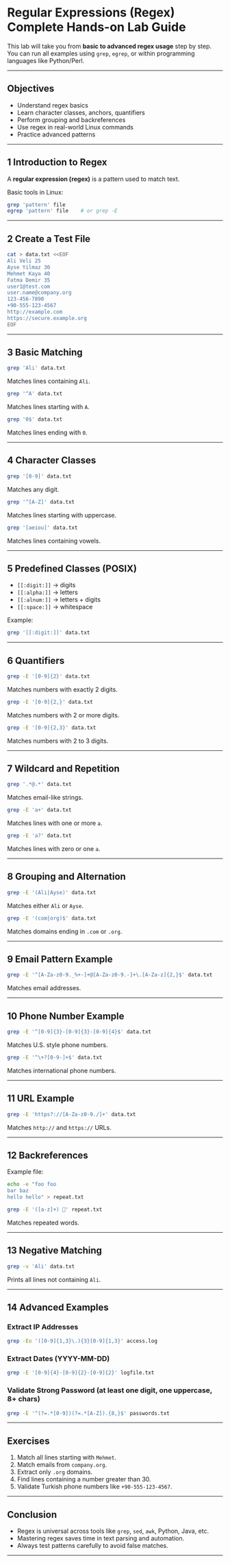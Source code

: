 # Regular Expressions (Regex) Complete Hands-on Lab Guide

This lab will take you from **basic to advanced regex usage** step by step.  
You can run all examples using `grep`, `egrep`, or within programming languages like Python/Perl.  

---

## Objectives
- Understand regex basics
- Learn character classes, anchors, quantifiers
- Perform grouping and backreferences
- Use regex in real-world Linux commands
- Practice advanced patterns

---

## 1️ Introduction to Regex

A **regular expression (regex)** is a pattern used to match text.  

Basic tools in Linux:
```bash
grep 'pattern' file
egrep 'pattern' file    # or grep -E
```

---

## 2️ Create a Test File

```bash
cat > data.txt <<EOF
Ali Veli 25
Ayse Yilmaz 30
Mehmet Kaya 40
Fatma Demir 35
user1@test.com
user.name@company.org
123-456-7890
+90-555-123-4567
http://example.com
https://secure.example.org
EOF
```

---

## 3️ Basic Matching

```bash
grep 'Ali' data.txt
```
 Matches lines containing `Ali`.

```bash
grep '^A' data.txt
```
 Matches lines starting with `A`.

```bash
grep '0$' data.txt
```
 Matches lines ending with `0`.

---

## 4️ Character Classes

```bash
grep '[0-9]' data.txt
```
 Matches any digit.

```bash
grep '^[A-Z]' data.txt
```
 Matches lines starting with uppercase.

```bash
grep '[aeiou]' data.txt
```
 Matches lines containing vowels.

---

## 5️ Predefined Classes (POSIX)

- `[[:digit:]]` → digits
- `[[:alpha:]]` → letters
- `[[:alnum:]]` → letters + digits
- `[[:space:]]` → whitespace

Example:
```bash
grep '[[:digit:]]' data.txt
```

---

## 6️ Quantifiers

```bash
grep -E '[0-9]{2}' data.txt
```
 Matches numbers with exactly 2 digits.

```bash
grep -E '[0-9]{2,}' data.txt
```
 Matches numbers with 2 or more digits.

```bash
grep -E '[0-9]{2,3}' data.txt
```
 Matches numbers with 2 to 3 digits.

---

## 7️ Wildcard and Repetition

```bash
grep '.*@.*' data.txt
```
 Matches email-like strings.

```bash
grep -E 'a+' data.txt
```
 Matches lines with one or more `a`.

```bash
grep -E 'a?' data.txt
```
 Matches lines with zero or one `a`.

---

## 8️ Grouping and Alternation

```bash
grep -E '(Ali|Ayse)' data.txt
```
 Matches either `Ali` or `Ayse`.

```bash
grep -E '(com|org)$' data.txt
```
 Matches domains ending in `.com` or `.org`.

---

## 9️ Email Pattern Example

```bash
grep -E '^[A-Za-z0-9._%+-]+@[A-Za-z0-9.-]+\.[A-Za-z]{2,}$' data.txt
```
 Matches email addresses.

---

## 10 Phone Number Example

```bash
grep -E '^[0-9]{3}-[0-9]{3}-[0-9]{4}$' data.txt
```
 Matches U.S. style phone numbers.

```bash
grep -E '^\+?[0-9-]+$' data.txt
```
 Matches international phone numbers.

---

## 11 URL Example

```bash
grep -E 'https?://[A-Za-z0-9./]+' data.txt
```
 Matches `http://` and `https://` URLs.

---

## 12 Backreferences

Example file:
```bash
echo -e "foo foo
bar baz
hello hello" > repeat.txt
```

```bash
grep -E '([a-z]+) ' repeat.txt
```
 Matches repeated words.

---

## 13 Negative Matching

```bash
grep -v 'Ali' data.txt
```
 Prints all lines not containing `Ali`.

---

## 14 Advanced Examples

### Extract IP Addresses
```bash
grep -Eo '([0-9]{1,3}\.){3}[0-9]{1,3}' access.log
```

### Extract Dates (YYYY-MM-DD)
```bash
grep -E '[0-9]{4}-[0-9]{2}-[0-9]{2}' logfile.txt
```

### Validate Strong Password (at least one digit, one uppercase, 8+ chars)
```bash
grep -E '^(?=.*[0-9])(?=.*[A-Z]).{8,}$' passwords.txt
```

---

## Exercises

1. Match all lines starting with `Mehmet`.  
2. Match emails from `company.org`.  
3. Extract only `.org` domains.  
4. Find lines containing a number greater than 30.  
5. Validate Turkish phone numbers like `+90-555-123-4567`.  

---

## Conclusion
- Regex is universal across tools like `grep`, `sed`, `awk`, Python, Java, etc.  
- Mastering regex saves time in text parsing and automation.  
- Always test patterns carefully to avoid false matches.  

---
